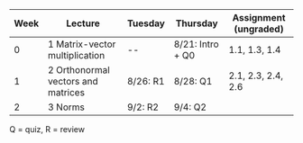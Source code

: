 | Week | Lecture | Tuesday | Thursday | Assignment (ungraded) |
| --- | --- | --- | --- | --- |
| 0  | 1 Matrix-vector multiplication | -- | 8/21: Intro + Q0 | 1.1, 1.3, 1.4 |
| 1 | 2 Orthonormal vectors and matrices | 8/26: R1 | 8/28: Q1 |2.1, 2.3, 2.4, 2.6 |
| 2 | 3 Norms | 9/2: R2 | 9/4: Q2 | |

Q = quiz, R = review
